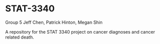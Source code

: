 # STAT-3340
Group 5
Jeff Chen, Patrick Hinton, Megan Shin

A repository for the STAT 3340 project on cancer diagnoses and cancer related death.
